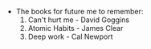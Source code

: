 - The books for future me to remember:
  1. Can't hurt me - David Goggins
  2. Atomic Habits - James Clear
  3. Deep work - Cal Newport